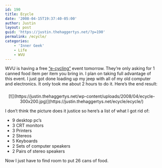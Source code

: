 ```yaml
---
id: 190
title: Ecycle
date: '2008-04-15T19:37:40-05:00'
author: Justin
layout: post
guid: 'https://justin.thehaggertys.net/?p=190'
permalink: /ecycle/
categories:
    - 'Inner Geek'
    - Life
    - WVU
---
```


WVU is having a free [“e-cycling”](http://wecan.wvu.edu/wvu_e_cycling_day_april_16th) event tomorrow. They’re only asking for 1 canned food item per item you bring in. I plan on taking full advantage of this event. I just got done loading up my jeep with all of my old computer and electronics. It only took me about 2 hours to do it. Here’s the end result:  
 <style type="text/css">
			#gallery-5 {
				margin: auto;
			}
			#gallery-5 .gallery-item {
				float: left;
				margin-top: 10px;
				text-align: center;
				width: 100%;
			}
			#gallery-5 img {
				border: 2px solid #cfcfcf;
			}
			#gallery-5 .gallery-caption {
				margin-left: 0;
			}
			/* see gallery_shortcode() in wp-includes/media.php */
		</style>

<div class="gallery galleryid-190 gallery-columns-1 gallery-size-medium" id="gallery-5"><dl class="gallery-item"> <dt class="gallery-icon landscape"> [![](https://justin.thehaggertys.net/wp-content/uploads/2008/04/ecycle-300x200.jpg)](https://justin.thehaggertys.net/ecycle/ecycle/) </dt></dl>  
 </div>I don’t think the picture does it justice so here’s a list of what I got rid of:

- 9 desktop pc’s
- 3 CRT monitors
- 3 Printers
- 2 Stereos
- 5 Keyboards
- 2 Sets of computer speakers
- 2 Pairs of stereo speakers

Now I just have to find room to put 26 cans of food.